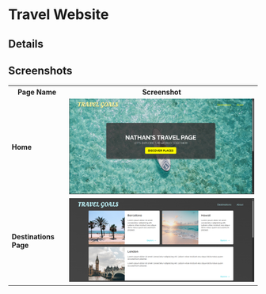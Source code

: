 # Travel Website

## Details


## Screenshots

<table>
  <tr>
    <th>Page Name</th>
    <th>Screenshot</th>
  </tr>
  <tr>
    <td><strong>Home</strong></td>
    <td><img src="screenshots/home.png"  width="800"></td>
  </tr>
   <tr>
    <td><strong>Destinations Page</strong></td>
    <td><img src="screenshots/destinations.png" width="800"></td>
  </tr>
  
 
</table>
